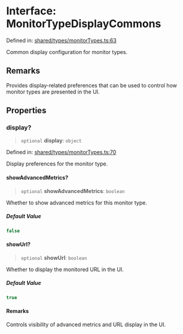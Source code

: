 # Interface: MonitorTypeDisplayCommons

Defined in: [shared/types/monitorTypes.ts:63](https://github.com/Nick2bad4u/Uptime-Watcher/blob/main/shared/types/monitorTypes.ts#L63)

Common display configuration for monitor types.

## Remarks

Provides display-related preferences that can be used to control how monitor
types are presented in the UI.

## Properties

### display?

> `optional` **display**: `object`

Defined in: [shared/types/monitorTypes.ts:70](https://github.com/Nick2bad4u/Uptime-Watcher/blob/main/shared/types/monitorTypes.ts#L70)

Display preferences for the monitor type.

#### showAdvancedMetrics?

> `optional` **showAdvancedMetrics**: `boolean`

Whether to show advanced metrics for this monitor type.

##### Default Value

```ts
false
```

#### showUrl?

> `optional` **showUrl**: `boolean`

Whether to display the monitored URL in the UI.

##### Default Value

```ts
true
```

#### Remarks

Controls visibility of advanced metrics and URL display in the UI.

